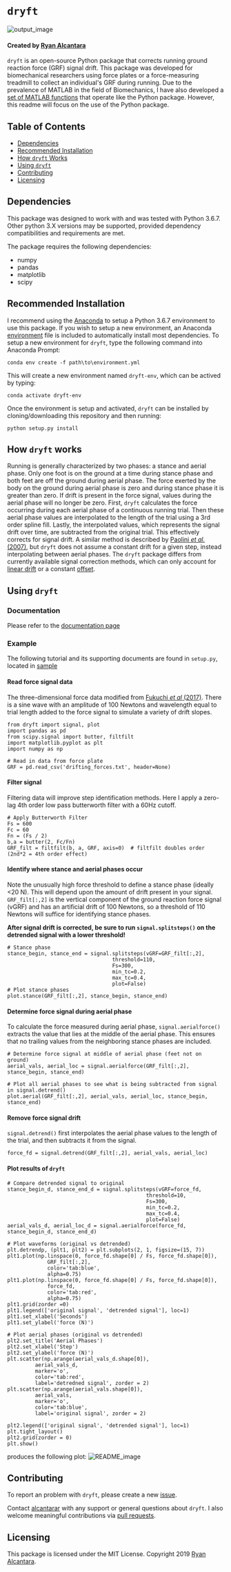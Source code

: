 # `dryft`
![output_image](sample/output.png)
#### Created by [Ryan Alcantara](https://alcantarar.github.io)

`dryft` is an open-source Python package that corrects running ground reaction force (GRF) 
signal drift. This package was developed for biomechanical researchers using force plates
or a force-measuring treadmill to collect an individual's GRF during running. Due to the
prevalence of MATLAB in the field of Biomechanics, I have also developed a [set of 
MATLAB functions](MATLAB) that operate like the Python package. However, this readme will 
focus on the use of the Python package.

## Table of Contents
* [Dependencies](#dependencies)
* [Recommended Installation](#recommended-installation)
* [How `dryft` Works](#how-dryft-works)
* [Using `dryft`](#using-dryft)
* [Contributing](#contributing)
* [Licensing](#licensing)

## Dependencies
This package was designed to work with and was tested with Python 3.6.7. 
Other python 3.X versions may be supported, provided dependency compatibilities and requirements are met.

The package requires the following dependencies: 
* numpy
* pandas
* matplotlib
* scipy

## Recommended Installation

I recommend using the [Anaconda](https://www.anaconda.com/distribution/#download-section) to setup a Python 3.6.7 
environment to use this package. If you wish to setup a new environment, an Anaconda [environment](environment.yml) 
file is included to automatically install most dependencies. To setup a new environment for `dryft`, type the following 
command into Anaconda Prompt:
```
conda env create -f path\to\environment.yml
```
This will create a new environment named `dryft-env`, which can be actived by typing:
```
conda activate dryft-env
```
Once the environment is setup and activated, `dryft` can be installed by cloning/downloading
this repository and then running:
```
python setup.py install
```

## How `dryft` works
Running is generally characterized by two phases: a stance and aerial phase. Only one foot is on the ground at a time during 
stance phase and both feet are off the ground during aerial phase. The force exerted by the body on the ground during 
aerial phase is zero and during stance phase it is greater than zero. If drift is present in the force signal, values 
during the aerial phase will no longer be zero. First, `dryft` calculates the force occurring during each aerial phase of
a continuous running trial. Then these aerial phase values are interpolated to the length of the trial using a 3rd order
spline fill. Lastly, the interpolated values, which represents the signal drift over time, are subtracted from the original 
trial. This effectively corrects for signal drift. A similar method is 
described by [Paolini *et al.* (2007)](https://www.ncbi.nlm.nih.gov/pubmed/16759895), but `dryft` does not assume a 
constant drift for a given step, instead interpolating between aerial phases. The `dryft` package differs from currently 
available signal correction methods, which can only 
account for [linear drift](https://docs.scipy.org/doc/scipy/reference/generated/scipy.signal.detrend.html) 
or a constant [offset](https://www.c-motion.com/v3dwiki/index.php/FP_ZERO).


## Using `dryft`
### Documentation
Please refer to the [documentation page](https://alcantarar.github.io/dryft/index.html)
### Example
The following tutorial and its supporting documents are found in `setup.py`, located in [sample](sample)
#### Read force signal data
The three-dimensional force data modified from [Fukuchi *et al* (2017)](https://peerj.com/articles/3298/). 
There is a sine wave with an amplitude of 100 Newtons and wavelength equal to trial length added to the force signal to 
simulate a variety of drift slopes. 
```
from dryft import signal, plot
import pandas as pd
from scipy.signal import butter, filtfilt
import matplotlib.pyplot as plt
import numpy as np

# Read in data from force plate
GRF = pd.read_csv('drifting_forces.txt', header=None)
```
#### Filter signal
Filtering data will improve step identification methods. Here I apply a zero-lag 4th order low pass butterworth
filter with a 60Hz cutoff.
```
# Apply Butterworth Filter
Fs = 600
Fc = 60
Fn = (Fs / 2)
b,a = butter(2, Fc/Fn)
GRF_filt = filtfilt(b, a, GRF, axis=0)  # filtfilt doubles order (2nd*2 = 4th order effect)
```

#### Identify where stance and aerial phases occur
Note the unusually high force threshold to define a stance phase (ideally <20 N). This will depend upon the amount of 
drift present in your signal. `GRF_filt[:,2]` is the vertical component of the ground reaction 
force signal (vGRF) and has an artificial drift of 100 Newtons, so a threshold of 110 Newtons 
will suffice for identifying stance phases. 

**After signal drift is corrected, be sure to run `signal.splitsteps()` on the detrended signal with a lower threshold!**

```
# Stance phase
stance_begin, stance_end = signal.splitsteps(vGRF=GRF_filt[:,2],
                                  threshold=110,
                                  Fs=300,
                                  min_tc=0.2,
                                  max_tc=0.4,
                                  plot=False)
# Plot stance phases
plot.stance(GRF_filt[:,2], stance_begin, stance_end)
```
#### Determine force signal during aerial phase
To calculate the force measured during aerial phase, `signal.aerialforce()` extracts the value that lies at the middle of 
the aerial phase. This ensures that no trailing values from the neighboring stance phases are included. 
```
# Determine force signal at middle of aerial phase (feet not on ground)
aerial_vals, aerial_loc = signal.aerialforce(GRF_filt[:,2], stance_begin, stance_end)

# Plot all aerial phases to see what is being subtracted from signal in signal.detrend()
plot.aerial(GRF_filt[:,2], aerial_vals, aerial_loc, stance_begin, stance_end)
```
#### Remove force signal drift
`signal.detrend()` first interpolates the aerial phase values to the length of the trial, and then subtracts it from the 
signal.
```
force_fd = signal.detrend(GRF_filt[:,2], aerial_vals, aerial_loc)
```
#### Plot results of `dryft`
```
# Compare detrended signal to original
stance_begin_d, stance_end_d = signal.splitsteps(vGRF=force_fd,
                                             threshold=10,
                                             Fs=300,
                                             min_tc=0.2,
                                             max_tc=0.4,
                                             plot=False)
aerial_vals_d, aerial_loc_d = signal.aerialforce(force_fd, stance_begin_d, stance_end_d)

# Plot waveforms (original vs detrended)
plt.detrendp, (plt1, plt2) = plt.subplots(2, 1, figsize=(15, 7))
plt1.plot(np.linspace(0, force_fd.shape[0] / Fs, force_fd.shape[0]),
             GRF_filt[:,2],
             color='tab:blue',
             alpha=0.75)  
plt1.plot(np.linspace(0, force_fd.shape[0] / Fs, force_fd.shape[0]),
             force_fd,
             color='tab:red',
             alpha=0.75)  
plt1.grid(zorder =0)
plt1.legend(['original signal', 'detrended signal'], loc=1)
plt1.set_xlabel('Seconds')
plt1.set_ylabel('force (N)')

# Plot aerial phases (original vs detrended)
plt2.set_title('Aerial Phases')
plt2.set_xlabel('Step')
plt2.set_ylabel('force (N)')
plt.scatter(np.arange(aerial_vals_d.shape[0]),
         aerial_vals_d,
         marker='o',
         color='tab:red',
         label='detredned signal', zorder = 2)
plt.scatter(np.arange(aerial_vals.shape[0]), 
         aerial_vals,
         marker='o',
         color='tab:blue',
         label='original signal', zorder = 2)

plt2.legend(['original signal', 'detrended signal'], loc=1)
plt.tight_layout()
plt2.grid(zorder = 0)
plt.show()
```
produces the following plot:
![README_image](sample/output.png)

## Contributing

To report an problem with `dryft`, please create a new [issue](https://github.com/alcantarar/dryft/issues).

Contact [alcantarar](https://github.com/alcantarar) with any support or general questions about `dryft`. I also welcome
meaningful contributions via [pull requests](https://github.com/alcantarar/dryft/pulls).

## Licensing

This package is licensed under the MIT License. Copyright 2019 [Ryan Alcantara](https://alcantarar.github.io).
